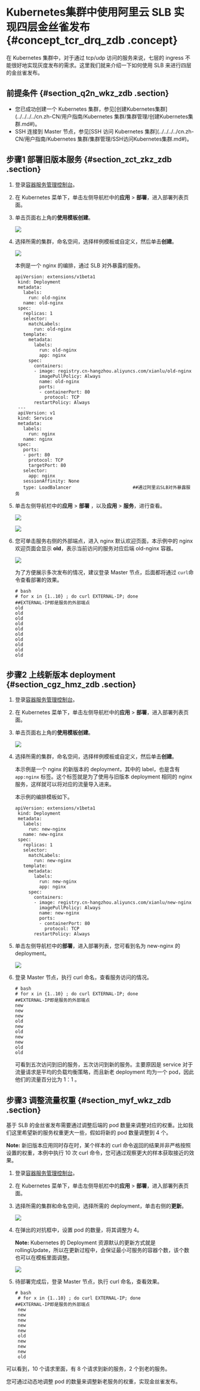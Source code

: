 # Kubernetes集群中使用阿里云 SLB 实现四层金丝雀发布 {#concept_tcr_drq_zdb .concept}

在 Kubernetes 集群中，对于通过 tcp/udp 访问的服务来说，七层的 ingress 不能很好地实现灰度发布的需求。这里我们就来介绍一下如何使用 SLB 来进行四层的金丝雀发布。

## 前提条件 {#section_q2n_wkz_zdb .section}

-   您已成功创建一个 Kubernetes 集群，参见[创建Kubernetes集群](../../../../cn.zh-CN/用户指南/Kubernetes 集群/集群管理/创建Kubernetes集群.md#)。
-   SSH 连接到 Master 节点，参见[SSH 访问 Kubernetes 集群](../../../../cn.zh-CN/用户指南/Kubernetes 集群/集群管理/SSH访问Kubernetes集群.md#)。

## 步骤1 部署旧版本服务 {#section_zct_zkz_zdb .section}

1.  登录[容器服务管理控制台](https://cs.console.aliyun.com)。
2.  在 Kubernetes 菜单下，单击左侧导航栏中的**应用** \> **部署**，进入部署列表页面。
3.  单击页面右上角的**使用模板创建**。

    ![](http://static-aliyun-doc.oss-cn-hangzhou.aliyuncs.com/assets/img/14271/15344055065705_zh-CN.png)

4.  选择所需的集群，命名空间，选择样例模板或自定义，然后单击**创建**。

    ![](http://static-aliyun-doc.oss-cn-hangzhou.aliyuncs.com/assets/img/14271/15344055065706_zh-CN.png)

    本例是一个 nginx 的编排，通过 SLB 对外暴露的服务。

    ```
    apiVersion: extensions/v1beta1
     kind: Deployment
     metadata:
       labels:
         run: old-nginx
       name: old-nginx
     spec:
       replicas: 1
       selector:
         matchLabels:
           run: old-nginx
       template:
         metadata:
           labels:
             run: old-nginx
             app: nginx
         spec:
           containers:
           - image: registry.cn-hangzhou.aliyuncs.com/xianlu/old-nginx
             imagePullPolicy: Always
             name: old-nginx
             ports:
             - containerPort: 80
               protocol: TCP
           restartPolicy: Always
     ---
     apiVersion: v1
     kind: Service
     metadata:
       labels:
         run: nginx
       name: nginx
     spec:
       ports:
       - port: 80
         protocol: TCP
         targetPort: 80
       selector:
         app: nginx
       sessionAffinity: None
       type: LoadBalancer                       ##通过阿里云SLB对外暴露服务
    ```

5.  单击左侧导航栏中的**应用** \> **部署** ，以及**应用** \> **服务**，进行查看。

    ![](http://static-aliyun-doc.oss-cn-hangzhou.aliyuncs.com/assets/img/14271/15344055065707_zh-CN.png)

    ![](http://static-aliyun-doc.oss-cn-hangzhou.aliyuncs.com/assets/img/14271/15344055065708_zh-CN.png)

6.  您可单击服务右侧的外部端点，进入 nginx 默认欢迎页面，本示例中的 nginx 欢迎页面会显示 **old**，表示当前访问的服务对应后端 old-nginx 容器。

    ![](http://static-aliyun-doc.oss-cn-hangzhou.aliyuncs.com/assets/img/14271/15344055065711_zh-CN.png)

    为了方便展示多次发布的情况，建议登录 Master 节点，后面都将通过 `curl`命令查看部署的效果。

    ```
    # bash  
    # for x in {1..10} ; do curl EXTERNAL-IP; done                    ##EXTERNAL-IP即是服务的外部端点
    old
    old
    old
    old
    old
    old
    old
    old
    old
    old
    ```


## 步骤2 上线新版本 deployment {#section_cgz_hmz_zdb .section}

1.  登录[容器服务管理控制台](https://cs.console.aliyun.com)。
2.  在 Kubernetes 菜单下，单击左侧导航栏中的**应用** \> **部署**，进入部署列表页面。
3.  单击页面右上角的**使用模板创建**。

    ![](http://static-aliyun-doc.oss-cn-hangzhou.aliyuncs.com/assets/img/14271/15344055065705_zh-CN.png)

4.  选择所需的集群，命名空间，选择样例模板或自定义，然后单击**创建**。

    本示例是一个 nginx 的新版本的 deployment，其中的 label，也是含有 `app:nginx` 标签。这个标签就是为了使用与旧版本 deployment 相同的 nginx 服务，这样就可以将对应的流量导入进来。

    本示例的编排模板如下。

    ```
    apiVersion: extensions/v1beta1
     kind: Deployment
     metadata:
       labels:
         run: new-nginx
       name: new-nginx
     spec:
       replicas: 1
       selector:
         matchLabels:
           run: new-nginx
       template:
         metadata:
           labels:
             run: new-nginx
             app: nginx
         spec:
           containers:
           - image: registry.cn-hangzhou.aliyuncs.com/xianlu/new-nginx
             imagePullPolicy: Always
             name: new-nginx
             ports:
             - containerPort: 80
               protocol: TCP
           restartPolicy: Always
    ```

5.  单击左侧导航栏中的**部署**，进入部署列表，您可看到名为 new-nginx 的 deployment。

    ![](http://static-aliyun-doc.oss-cn-hangzhou.aliyuncs.com/assets/img/14271/15344055105712_zh-CN.png)

6.  登录 Master 节点，执行 curl 命名，查看服务访问的情况。

    ```
    # bash  
    # for x in {1..10} ; do curl EXTERNAL-IP; done                    ##EXTERNAL-IP即是服务的外部端点
    new
    new
    new
    old
    new
    old
    new
    new
    old
    old
    ```

    可看到五次访问到旧的服务，五次访问到新的服务。主要原因是 service 对于流量请求是平均的负载均衡策略，而且新老 deployment 均为一个 pod，因此他们的流量百分比为 1：1 。


## 步骤3 调整流量权重 {#section_myf_wkz_zdb .section}

基于 SLB 的金丝雀发布需要通过调整后端的 pod 数量来调整对应的权重。比如我们这里希望新的服务权重更大一些，假如将新的 pod 数量调整到 4 个。

**Note:** 新旧版本应用同时存在时，某个样本的 curl 命令返回的结果并非严格按照设置的权重，本例中执行 10 次 curl 命令，您可通过观察更大的样本获取接近的效果。

1.  登录[容器服务管理控制台](https://cs.console.aliyun.com)。
2.  在 Kubernetes 菜单下，单击左侧导航栏中的**应用** \> **部署**，进入部署列表页面。
3.  选择所需的集群和命名空间，选择所需的 deployment，单击右侧的**更新**。

    ![](http://static-aliyun-doc.oss-cn-hangzhou.aliyuncs.com/assets/img/14271/15344055105715_zh-CN.png)

4.  在弹出的对抗框中，设置 pod 的数量，将其调整为 4。

    **Note:** Kubernetes 的 Deployment 资源默认的更新方式就是 rollingUpdate，所以在更新过程中，会保证最小可服务的容器个数，该个数也可以在模板里面调整。

    ![](http://static-aliyun-doc.oss-cn-hangzhou.aliyuncs.com/assets/img/14271/15344055105716_zh-CN.png)

5.  待部署完成后，登录 Master 节点，执行 curl 命名，查看效果。

    ```
    # bash  
     # for x in {1..10} ; do curl EXTERNAL-IP; done                    ##EXTERNAL-IP即是服务的外部端点
     new
     new
     new
     new
     new
     old
     new
     new
     new
     old
    ```


可以看到，10 个请求里面，有 8 个请求到新的服务，2 个到老的服务。

您可通过动态地调整 pod 的数量来调整新老服务的权重，实现金丝雀发布。

